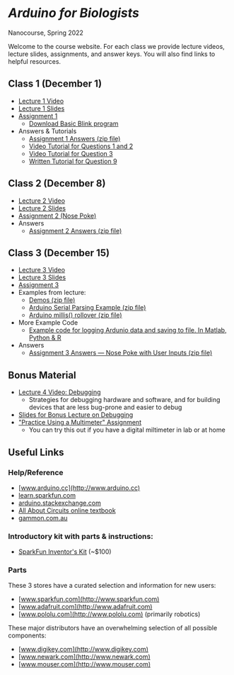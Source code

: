 # *Arduino for Biologists*
Nanocourse, Spring 2022

Welcome to the course website. For each class we provide lecture videos, lecture slides, assignments, and answer keys. You will also find links to helpful resources.

## Class 1 (December 1)
- [Lecture 1 Video](https://www.youtube.com/watch?v=NYQ_q1zXu3o&list=PLuZA7lxOrKUffeByFZd4OBKs_K7xEsmox&index=2&t=0s)
- [Lecture 1 Slides](Class%201%20Introduction/Arduino%20Nanocourse%20Day%201%20-%20Fall%202018.pdf?raw=true)
- [Assignment 1](Class%201%20Introduction/Nanocourse%20Project%20Day%201.pdf?raw=true)
  - [Download Basic Blink program](Class%201%20Introduction/Basic_Blink.zip?raw=true)
- Answers & Tutorials
  - [Assignment 1 Answers (zip file)](Class%201%20Introduction/Assignment%201%20Answers.zip?raw=true)
  - [Video Tutorial for Questions 1 and 2](https://www.youtube.com/watch?v=65ZSUOBDW9Q&feature=youtu.be)
  - [Video Tutorial for Question 3](https://www.youtube.com/watch?v=XdmwtngDCoY)
  - [Written Tutorial for Question 9](Class%201%20Introduction/Q9ReactionTime.zip?raw=true)

## Class 2 (December 8)
- [Lecture 2 Video](https://www.youtube.com/watch?v=Jh5kKC_8vZ4&list=PLuZA7lxOrKUffeByFZd4OBKs_K7xEsmox&index=2)
- [Lecture 2 Slides](Class%202%20Electronics/Arduino%20Nanocourse%20Day%202%20-%20Fall%202018%20Slides%20Final.pdf?raw=true)
- [Assignment 2 (Nose Poke)](Class%202%20Electronics/Project%202%20-%20Nose%20Poke%20-%202023.pdf?raw=true)
- Answers
  - [Assignment 2 Answers (zip file)](Class%202%20Electronics/Assignment2_Answer.zip?raw=true)

## Class 3 (December 15)
- [Lecture 3 Video](https://www.youtube.com/watch?v=pOjbI4eo-tU&list=PLuZA7lxOrKUffeByFZd4OBKs_K7xEsmox&index=3)
- [Lecture 3 Slides](Class%203%20Software/Arduino%20Nanocourse%20Day%203%20-%20Software.pdf?raw=true)
- [Assignment 3](Class%203%20Software/Project%203%20-%20Behavior%20box%20contd.pdf?raw=true)
- Examples from lecture:
  - [Demos (zip file)](Class%203%20Software/arduino_course_fall18_class3.zip?raw=true)
  - [Arduino Serial Parsing Example (zip file)](Class%203%20Software/simple_serial_parsing.zip?raw=true)
  - [Arduino millis() rollover (zip file)](Class%203%20Software/arduino_uno_millis_rollover.zip?raw=true)
- More Example Code
  - [Example code for logging Ardunio data and saving to file. In Matlab, Python & R](Class%203%20Software/ArduinoDataLogging.zip?raw=true)
- Answers
  - [Assignment 3 Answers — Nose Poke with User Inputs (zip file)](Class%203%20Software/NosePokeWithUserInputs_Answer.zip?raw=true)

## Bonus Material
- [Lecture 4 Video: Debugging](https://www.youtube.com/watch?v=PTZ-si0-VJM&list=PLuZA7lxOrKUffeByFZd4OBKs_K7xEsmox&index=4) 
  - Strategies for debugging hardware and software, and for building devices that are less bug-prone and easier to debug
- [Slides for Bonus Lecture on Debugging](Class%204%20Debugging/Class%204%20-%20Debugging.pdf?raw=true)
- ["Practice Using a Multimeter" Assignment](Class%204%20Debugging/DMM%20Assignment.pdf?raw=true) 
  - You can try this out if you have a digital miltimeter in lab or at home



## Useful Links


### Help/Reference
- [www.arduino.cc](http://www.arduino.cc)
- [learn.sparkfun.com](http://learn.sparkfun.com)
- [arduino.stackexchange.com](http://arduino.stackexchange.com/)
- [All About Circuits online textbook](http://www.allaboutcircuits.com/textbook)
- [gammon.com.au](http://gammon.com.au/forum/bbshowpost.php?bbtopic_id=123)

### Introductory kit with parts & instructions:
- [SparkFun Inventor's Kit](https://www.sparkfun.com/products/15631) \(~$100\)

### Parts
These 3 stores have a curated selection and information for new users:
- [www.sparkfun.com](http://www.sparkfun.com)
- [www.adafruit.com](http://www.adafruit.com)
- [www.pololu.com](http://www.pololu.com)  \(primarily robotics\)

These major distributors have an overwhelming selection of all possible components:
- [www.digikey.com](http://www.digikey.com)
- [www.newark.com](http://www.newark.com)
- [www.mouser.com](http://www.mouser.com)
